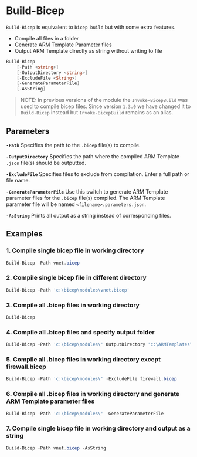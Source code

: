 # Build-Bicep

`Build-Bicep` is equivalent to `bicep build` but with some extra features.

- Compile all files in a folder
- Generate ARM Template Parameter files
- Output ARM Template directly as string without writing to file

```powershell
Build-Bicep
    [-Path <string>]
    [-OutputDirectory <string>]
    [-ExcludeFile <String>]
    [-GenerateParameterFile]
    [-AsString]
```

>NOTE: In previous versions of the module the `Invoke-BicepBuild` was used to compile bicep files. Since version `1.3.0` we have changed it to `Build-Bicep` instead but `Invoke-BicepBuild` remains as an alias.

## Parameters

**`-Path`**
Specifies the path to the `.bicep` file(s) to compile.

**`-OutputDirectory`**
Specifies the path where the compiled ARM Template `.json` file(s) should be outputted.

**`-ExcludeFile`**
Specifies files to exclude from compilation. Enter a full path or file name.

**`-GenerateParameterFile`**
Use this switch to generate ARM Template parameter files for the `.bicep` file(s) compiled. The ARM Template parameter file will be named `<filename>.parameters.json`.

**`-AsString`**
Prints all output as a string instead of corresponding files.

## Examples

### 1. Compile single bicep file in working directory

```powershell
Build-Bicep -Path vnet.bicep
```

### 2. Compile single bicep file in different directory

```powershell
Build-Bicep -Path 'c:\bicep\modules\vnet.bicep'
```

### 3. Compile all .bicep files in working directory

```powershell
Build-Bicep
```

### 4. Compile all .bicep files and specify output folder

```powershell
Build-Bicep -Path 'c:\bicep\modules\' OutputDirectory 'c:\ARMTemplates\'
```

### 5. Compile all .bicep files in working directory except firewall.bicep

```powershell
Build-Bicep -Path 'c:\bicep\modules\' -ExcludeFile firewall.bicep
```

### 6. Compile all .bicep files in working directory and generate ARM Template parameter files

```powershell
Build-Bicep -Path 'c:\bicep\modules\' -GenerateParameterFile
```

### 7. Compile single bicep file in working directory and output as a string

```powershell
Build-Bicep -Path vnet.bicep -AsString
```
